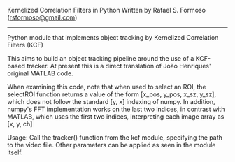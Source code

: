 Kernelized Correlation Filters in Python
Written by Rafael S. Formoso (rsformoso@gmail.com)

---

Python module that implements object tracking by Kernelized Correlation Filters (KCF)

This aims to build an object tracking pipeline around the use of a KCF-based tracker. At present
this is a direct translation of João Henriques' original MATLAB code.

When examining this code, note that when used to select an ROI, the selectROI function returns a 
value of the form [x_pos, y_pos, x_sz, y_sz], which does not follow the standard [y, x] indexing 
of numpy. In addition, numpy's FFT implementation works on the last two indices, in contrast with
MATLAB, which uses the first two indices, interpreting each image array as [x, y, ch]

Usage: Call the tracker() function from the kcf module, specifying the path to the video file.
Other parameters can be applied as seen in the module itself.
